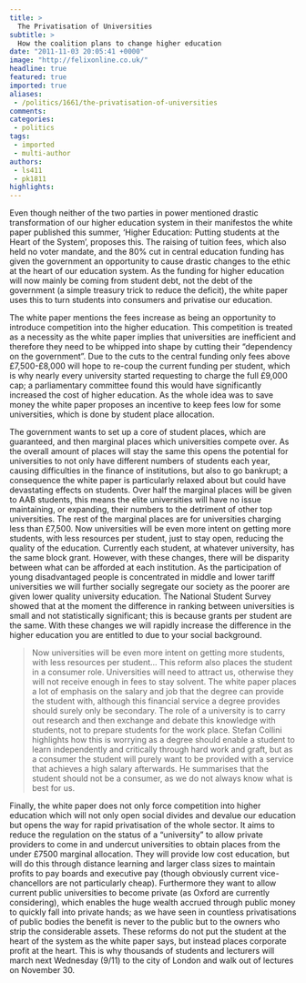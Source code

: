 ```yaml
---
title: >
  The Privatisation of Universities
subtitle: >
  How the coalition plans to change higher education
date: "2011-11-03 20:05:41 +0000"
image: "http://felixonline.co.uk/"
headline: true
featured: true
imported: true
aliases:
 - /politics/1661/the-privatisation-of-universities
comments:
categories:
 - politics
tags:
 - imported
 - multi-author
authors:
 - ls411
 - pk1811
highlights:
---
```


Even though neither of the two parties in power mentioned drastic transformation of our higher education system in their manifestos the white paper published this summer, ‘Higher Education: Putting students at the Heart of the System’, proposes this. The raising of tuition fees, which also held no voter mandate, and the 80% cut in central education funding has given the government an opportunity to cause drastic changes to the ethic at the heart of our education system. As the funding for higher education will now mainly be coming from student debt, not the debt of the government (a simple treasury trick to reduce the deficit), the white paper uses this to turn students into consumers and privatise our education.

The white paper mentions the fees increase as being an opportunity to introduce competition into the higher education. This competition is treated as a necessity as the white paper implies that universities are inefficient and therefore they need to be whipped into shape by cutting their “dependency on the government”. Due to the cuts to the central funding only fees above £7,500-£8,000 will hope to re-coup the current funding per student, which is why nearly every university started requesting to charge the full £9,000 cap; a parliamentary committee found this would have significantly increased the cost of higher education. As the whole idea was to save money the white paper proposes an incentive to keep fees low for some universities, which is done by student place allocation.

The government wants to set up a core of student places, which are guaranteed, and then marginal places which universities compete over. As the overall amount of places will stay the same this opens the potential for universities to not only have different numbers of students each year, causing difficulties in the finance of institutions, but also to go bankrupt; a consequence the white paper is particularly relaxed about but could have devastating effects on students. Over half the marginal places will be given to AAB students, this means the elite universities will have no issue maintaining, or expanding, their numbers to the detriment of other top universities. The rest of the marginal places are for universities charging less than £7,500. Now universities will be even more intent on getting more students, with less resources per student, just to stay open, reducing the quality of the education. Currently each student, at whatever university, has the same block grant. However, with these changes, there will be disparity between what can be afforded at each institution. As the participation of young disadvantaged people is concentrated in middle and lower tariff universities we will further socially segregate our society as the poorer are given lower quality university education. The National Student Survey showed that at the moment the difference in ranking between universities is small and not statistically significant; this is because grants per student are the same. With these changes we will rapidly increase the difference in the higher education you are entitled to due to your social background.
> Now universities will be even more intent on getting more students, with less resources per student...
This reform also places the student in a consumer role. Universities will need to attract us, otherwise they will not receive enough in fees to stay solvent. The white paper places a lot of emphasis on the salary and job that the degree can provide the student with, although this financial service a degree provides should surely only be secondary. The role of a university is to carry out research and then exchange and debate this knowledge with students, not to prepare students for the work place. Stefan Collini highlights how this is worrying as a degree should enable a student to learn independently and critically through hard work and graft, but as a consumer the student will purely want to be provided with a service that achieves a high salary afterwards. He summarises that the student should not be a consumer, as we do not always know what is best for us.

Finally, the white paper does not only force competition into higher education which will not only open social divides and devalue our education but opens the way for rapid privatisation of the whole sector. It aims to reduce the regulation on the status of a “university” to allow private providers to come in and undercut universities to obtain places from the under £7500 marginal allocation. They will provide low cost education, but will do this through distance learning and larger class sizes to maintain profits to pay boards and executive pay (though obviously current vice-chancellors are not particularly cheap). Furthermore they want to allow current public universities to become private (as Oxford are currently considering), which enables the huge wealth accrued through public money to quickly fall into private hands; as we have seen in countless privatisations of public bodies the benefit is never to the public but to the owners who strip the considerable assets. These reforms do not put the student at the heart of the system as the white paper says, but instead places corporate profit at the heart. This is why thousands of students and lecturers will march next Wednesday (9/11) to the city of London and walk out of lectures on November 30.

